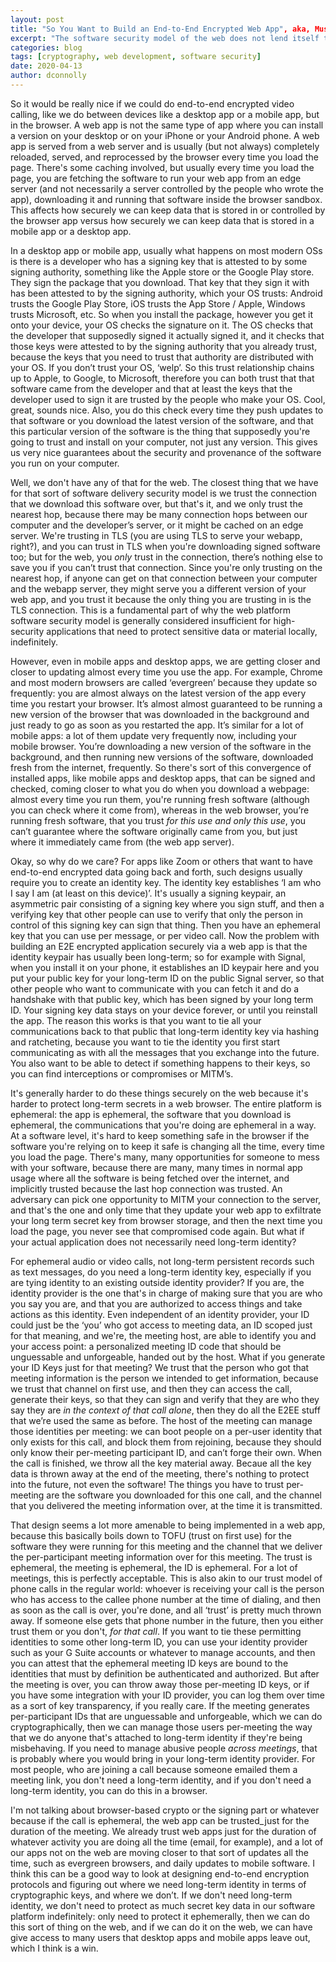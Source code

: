 ```yaml
---
layout: post
title: "So You Want to Build an End-to-End Encrypted Web App", aka, Musings on Long-term Identity
excerpt: "The software security model of the web does not lend itself to long term identities."
categories: blog
tags: [cryptography, web development, software security]
date: 2020-04-13
author: dconnolly
---
```



So it would be really nice if we could do end-to-end encrypted video calling, like we do between devices like a desktop app or a mobile app, but in the browser. A web app is not the same type of app where you can install a version on your desktop or on your iPhone or your Android phone. A web app is served from a web server and is usually (but not always) completely reloaded, served, and reprocessed by the browser every time you load the page. There's some caching involved, but usually every time you load the page, you are fetching the software to run your web app from an edge server (and not necessarily a server controlled by the people who wrote the app), downloading it and running that software inside the browser sandbox. This affects how securely we can keep data that is stored in or controlled by the browser app versus how securely we can keep data that is stored in a mobile app or a desktop app. 

In a desktop app or mobile app, usually what happens on most modern OSs is there is a developer who has a signing key that is attested to by some signing authority, something like the Apple store or the Google Play store. They sign the package that you download. That key that they sign it with has been attested to by the signing authority, which your OS trusts: Android trusts the Google Play Store, iOS trusts the App Store / Apple,  Windows trusts Microsoft, etc. So when you install the package, however you get it onto your device, your OS checks the signature on it. The OS checks that the developer that supposedly signed it actually signed it, and it checks that those keys were attested to by the signing authority that you already trust, because the keys that you need to trust that authority are distributed with your OS. If you don’t trust your OS, ‘welp’. So this trust relationship chains up to Apple, to Google, to Microsoft, therefore you can both trust that that software came from the developer and that at least the keys that the developer used to sign it are trusted by the people who make your OS. Cool, great, sounds nice. Also, you do this check every time they push updates to that software or you download the latest version of the software, and that this particular version of the software is the thing that supposedly you're going to trust and install on your computer, not just any version. This gives us very nice guarantees about the security and provenance of the software you run on your computer. 

Well, we don't have any of that for the web. The closest thing that we have for that sort of software delivery security model is we trust the connection that we download this software over, but that's it,  and we only trust the nearest hop, because there may be many connection hops between our computer and the developer’s server, or it might be cached on an edge server. We're trusting in TLS (you are using TLS to serve your webapp, right?), and you can trust in TLS when you're downloading signed software too; but for the web,  you _only_ trust in the connection, there’s nothing else to save you if you can’t trust that connection. Since you're only trusting on the nearest hop,  if anyone can get on that connection between your computer and the webapp server,  they might serve you a different version of your web app, and you trust it because the only thing you are trusting in is the TLS connection. This is a fundamental part of why the web platform software security model is generally considered insufficient for high-security applications that need to protect sensitive data or material locally, indefinitely.

However, even in mobile apps and desktop apps, we are getting closer and closer to updating almost every time you use the app. For example, Chrome and most modern browsers are called ‘evergreen’ because they update so frequently: you are almost always on the latest version of the app every time you restart your browser. It’s almost almost guaranteed to be running a new version of the browser that was downloaded in the background and just ready to go as soon as you restarted the app. It’s similar for a lot of mobile apps: a lot of them update very frequently now, including your mobile browser. You’re downloading a new version of the software in the background, and then running new versions of the software, downloaded fresh from the internet, frequently. So there's sort of this convergence of installed apps, like mobile apps and desktop apps, that can be signed and checked, coming closer to what you do when you download a webpage: almost every time you run them, you're running fresh software (although you can check where it come from), whereas in the web browser, you’re running fresh software, that you trust _for this use and only this use_, you can’t guarantee where the software originally came from you, but just where it immediately came from (the web app server).

Okay, so why do we care? For apps like Zoom or others that want to have end-to-end encrypted data going back and forth, such designs usually require you to create an identity key. The identity key establishes ‘I am who I say I am (at least on this device)’. It's usually a signing keypair, an asymmetric pair consisting of a signing key where you sign stuff, and then a verifying key that other people can use to verify that only the person in control of this signing key can sign that thing. Then you have an ephemeral key that you can use per message, or per video call. Now the problem with building an E2E encrypted application securely via a web app is that the identity keypair has usually been long-term; so for example with Signal, when you install it on your phone, it establishes an ID keypair here and you put your public key for your long-term ID on the public Signal server, so that other people who want to communicate with you can fetch it and do a handshake with that public key, which has been signed by your long term ID. Your signing key data stays on your device forever, or until you reinstall the app. The reason this works is that you want to tie all your communications back to that public that long-term identity key via hashing and ratcheting, because you want to tie the identity you first start communicating as with all the messages that you exchange into the future. You also want to be able to detect if something happens to their keys, so you can find interceptions or compromises or MITM’s.

It's generally harder to do these things securely on the web because it's harder to protect long-term secrets in a web browser. The entire platform is ephemeral: the app is ephemeral, the software that you download is ephemeral, the communications that you're doing are ephemeral in a way.  At a software level, it's hard to keep something safe in the browser if the software you're relying on to keep it safe is changing all the time, every time you load the page. There's many, many opportunities for someone to mess with your software, because there are many, many times in normal app usage where all the software is being fetched over the internet, and implicitly trusted because the last hop connection was trusted. An adversary can pick one opportunity to MITM your connection to the server, and that's the one and only time that they update your web app  to exfiltrate your long term secret key from browser storage, and then the next time you load the page, you never see that compromised code again. But what if your actual application does not necessarily need long-term identity? 

For ephemeral audio or video calls, not long-term persistent records such as text messages, do you need a long-term identity key, especially if you are tying identity to an existing outside identity provider? If you are, the identity provider is the one that's in charge of making sure that you are who you say you are, and that you are authorized to access things and take actions as this identity. Even independent of an identity provider, your ID could just be the ‘you’ who got access to meeting data, an ID scoped just for that meaning, and we're, the meeting host, are able to identify you and your access point: a personalized meeting ID code that should be unguessable and unforgeable, handed out by the host. What if you generate your ID Keys just for that meeting? We trust that the person who got that meeting information is the person we intended to get information, because we trust that channel on first use, and then they can access the call, generate their keys, so that they can sign and verify that they are who they say they are _in the context of that call alone_, then they do all the E2EE stuff that we’re used the same as before. The host of the meeting can manage those identities per meeting: we can boot people on a per-user identity that only exists for this call, and block them from rejoining, because they should only know their per-meeting participant ID, and can’t forge their own. When the call is finished, we throw all the key material away. Becaue all the key data is thrown away at the end of the meeting, there's nothing to protect into the future, not even the software! The things you have to trust per-meeting are the software you downloaded for this one call,  and the channel that you delivered the meeting information over, at the time it is transmitted.

That design seems a lot more amenable to being implemented in a web app, because this basically boils down to TOFU (trust on first use) for the software they were running for this meeting and the channel that we deliver the per-participant meeting information over for this meeting. The trust is ephemeral, the meeting is ephemeral, the ID is ephemeral. For a lot of meetings, this is perfectly acceptable. This is also akin to our trust model of phone calls in the regular world: whoever is receiving your call is the person who has access to the callee phone number at the time of dialing, and then as soon as the call is over, you're done, and all ‘trust’ is pretty much thrown away. If someone else gets that phone number in the future, then you either trust them or you don't, _for that call_. If you want to tie these permitting identities to some other long-term ID, you can use your identity provider such as your G Suite accounts or whatever to manage accounts, and then you can attest that the ephemeral meeting ID keys are bound to the identities that must by definition be authenticated and authorized. But after the meeting is over, you can throw away those per-meeting ID keys, or if you have some integration with your ID provider, you can log them over time as a sort of key transparency, if you really care. If the meeting generates per-participant IDs that are unguessable and unforgeable, which we can do cryptographically, then we can manage those users per-meeting the way that we do anyone that's attached to long-term identity if they're being misbehaving. If you need to manage abusive people _across meetings_, that is probably where you would bring in your long-term identity provider. For most people, who are joining a call because someone emailed them a meeting link, you don't need a long-term identity, and if you don't need a long-term identity, you can do this in a browser. 

I'm not talking about browser-based crypto or the signing part or whatever because if the call is ephemeral, the web app can be trusted_just for the duration of the meeting. We already trust web apps just for the duration of whatever activity you are doing all the time  (email, for example), and a lot of our apps not on the web are moving closer to that sort of updates all the time, such as evergreen browsers, and daily updates to mobile software. I think this can be a good way to look at designing end-to-end encryption protocols and figuring out where we need long-term identity in terms of cryptographic keys, and where we don’t. If we don't need long-term identity, we don't need to protect as much secret key data in our software platform indefinitely: only need to protect it ephemerally, then we can do this sort of thing on the web, and if we can do it on the web, we can have give access to many users that desktop apps and mobile apps leave out, which I think is a win.

